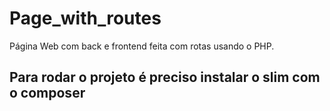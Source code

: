 # Page_with_routes
Página Web com back e frontend feita com rotas usando o PHP.

## Para rodar o projeto é preciso instalar o slim com o composer
